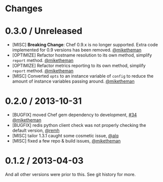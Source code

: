 Changes
=======

# 0.3.0 / Unreleased

* [MISC] **Breaking Change**: Chef 0.9.x is no longer supported. Extra code implemented for 0.9 versions has been removed. [@miketheman][]
* [OPTIMIZE] Refactor hostname resolution to its own method, simplify `report` method. [@miketheman][]
* [OPTIMIZE] Refactor metrics reporting to its own method, simplify `report` method. [@miketheman][]
* [MISC] Converted `opts` to an instance variable of `config` to reduce the amount of instance variables passing around. [@miketheman][]

# 0.2.0 / 2013-10-31

* [BUGFIX] moved Chef gem dependency to development, [#34][] [@miketheman][]
* [BUGFIX] redis python client check was not properly checking the default version, [@remh][]
* [MISC] tailor 1.3.1 caught some cosmetic issue, [@alq][]
* [MISC] fixed a few repo & build issues, [@miketheman][]

# 0.1.2 / 2013-04-03

And all other versions were prior to this. See git history for more.

<!--- The following link definition list is generated by PimpMyChangelog --->
[#34]: https://github.com/DataDog/chef-handler-datadog/issues/34
[@alq]: https://github.com/alq
[@miketheman]: https://github.com/miketheman
[@remh]: https://github.com/remh